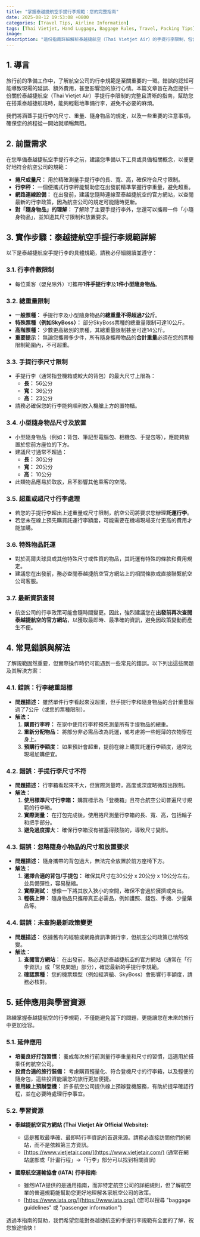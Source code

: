 ```yaml
---
title: "掌握泰越捷航空手提行李規範：您的完整指南"
date: 2025-08-12 19:53:08 +0800
categories: [Travel Tips, Airline Information]
tags: [Thai Vietjet, Hand Luggage, Baggage Rules, Travel, Packing Tips]
image: 
description: "這份指南詳細解析泰越捷航空（Thai Vietjet Air）的手提行李限制，包含重量、尺寸及隨身物品規範，助您避免旅途中的困擾與額外費用。"
---
```


## 1. 導言

旅行前的準備工作中，了解航空公司的行李規範是至關重要的一環。錯誤的認知可能導致現場的延誤、額外費用，甚至影響您的旅行心情。本篇文章旨在為您提供一份關於泰越捷航空（Thai Vietjet Air）手提行李限制的完整且清晰的指南，幫助您在搭乘泰越捷航班時，能夠輕鬆地準備行李，避免不必要的麻煩。

我們將涵蓋手提行李的尺寸、重量、隨身物品的規定，以及一些重要的注意事項，確保您的旅程從一開始就順暢無阻。

## 2. 前置需求

在您準備泰越捷航空手提行李之前，建議您準備以下工具或具備相關概念，以便更好地符合航空公司的規範：

*   **捲尺或量尺：** 用於精確測量手提行李的長、寬、高，確保符合尺寸限制。
*   **行李秤：** 一個便攜式行李秤能幫助您在出發前精準掌握行李重量，避免超重。
*   **網路連線設備：** 在出發前，建議您隨時連線至泰越捷航空的官方網站，以查閱最新的行李政策，因為航空公司的規定可能隨時更新。
*   **對「隨身物品」的理解：** 了解除了主要手提行李外，您還可以攜帶一件「小隨身物品」，並知道其尺寸限制和放置要求。

## 3. 實作步驟：泰越捷航空手提行李規範詳解

以下是泰越捷航空手提行李的具體規範，請務必仔細閱讀並遵守：

### 3.1. 行李件數限制

*   每位乘客（嬰兒除外）可攜帶**1件手提行李**及**1件小型隨身物品**。

### 3.2. 總重量限制

*   **一般票種：** 手提行李及小型隨身物品的**總重量不得超過7公斤**。
*   **特殊票種（例如SkyBoss）：** 部分SkyBoss票種的總重量限制可達10公斤。
*   **高階票種：** 少數更高級別的票種，其總重量限制甚至可達14公斤。
*   **重要提示：** 無論您攜帶多少件，所有隨身攜帶物品的**合計重量**必須在您的票種限制範圍內，不可超重。

### 3.3. 手提行李尺寸限制

*   手提行李（通常指登機箱或較大的背包）的最大尺寸上限為：
    *   **長：** 56公分
    *   **寬：** 36公分
    *   **高：** 23公分
*   請務必確保您的行李能夠順利放入機艙上方的置物櫃。

### 3.4. 小型隨身物品尺寸及放置

*   小型隨身物品（例如：背包、筆記型電腦包、相機包、手提包等），應能夠放置於您前方座位的下方。
*   建議尺寸通常不超過：
    *   **長：** 30公分
    *   **寬：** 20公分
    *   **高：** 10公分
*   此類物品應易於取放，且不影響其他乘客的空間。

### 3.5. 超重或超尺寸行李處理

*   若您的手提行李超出上述重量或尺寸限制，航空公司將要求您辦理**託運行李**。
*   若您未在線上預先購買託運行李額度，可能需要在機場現場支付更高的費用才能加購。

### 3.6. 特殊物品託運

*   對於高爾夫球具或其他特殊尺寸或性質的物品，其託運有特殊的條款和費用規定。
*   建議您在出發前，務必查閱泰越捷航空官方網站上的相關條款或直接聯繫航空公司客服。

### 3.7. 最新資訊查閱

*   航空公司的行李政策可能會隨時間變更。因此，強烈建議您在**出發前再次查閱泰越捷航空的官方網站**，以獲取最即時、最準確的資訊，避免因政策變動而產生不便。

## 4. 常見錯誤與解法

了解規範固然重要，但實際操作時仍可能遇到一些常見的錯誤。以下列出這些問題及其解決方案：

### 4.1. 錯誤：行李總重超標

*   **問題描述：** 雖然單件行李看起來沒超重，但手提行李和隨身物品的合計重量超過了7公斤（或您的票種限制）。
*   **解法：**
    1.  **購買行李秤：** 在家中使用行李秤預先測量所有手提物品的總重。
    2.  **重新分配物品：** 將部分非必需品改為託運，或考慮將一些輕薄的衣物穿在身上。
    3.  **預購行李額度：** 如果預計會超重，提前在線上購買託運行李額度，通常比現場加購便宜。

### 4.2. 錯誤：手提行李尺寸不符

*   **問題描述：** 行李箱看起來不大，但實際測量時，高度或深度略微超出限制。
*   **解法：**
    1.  **使用標準尺寸行李箱：** 購買標示為「登機箱」且符合航空公司普遍尺寸規範的行李箱。
    2.  **實際測量：** 在打包完成後，使用捲尺測量行李箱的長、寬、高，包括輪子和把手部分。
    3.  **避免過度撐大：** 確保行李箱沒有被塞得鼓鼓的，導致尺寸變形。

### 4.3. 錯誤：忽略隨身小物品的尺寸和放置要求

*   **問題描述：** 隨身攜帶的背包過大，無法完全放置於前方座椅下方。
*   **解法：**
    1.  **選擇合適的背包/手提包：** 確保其尺寸在30公分 x 20公分 x 10公分左右，並具備彈性，容易壓縮。
    2.  **實際測試：** 想像一下將其放入狹小的空間，確保不會過於擁擠或突出。
    3.  **輕裝上陣：** 隨身物品只攜帶真正必需品，例如護照、錢包、手機、少量藥品等。

### 4.4. 錯誤：未查詢最新政策變更

*   **問題描述：** 依據舊有的經驗或網路資訊準備行李，但航空公司政策已悄然改變。
*   **解法：**
    1.  **查閱官方網站：** 在出發前，務必造訪泰越捷航空的官方網站（通常在「行李資訊」或「常見問題」部分），確認最新的手提行李規範。
    2.  **確認票種：** 您的機票類型（例如經濟艙、SkyBoss）會影響行李額度，請務必核對。

## 5. 延伸應用與學習資源

熟練掌握泰越捷航空的行李規範，不僅能避免當下的問題，更能讓您在未來的旅行中更加從容。

### 5.1. 延伸應用

*   **培養良好打包習慣：** 養成每次旅行前測量行李重量和尺寸的習慣，這適用於搭乘任何航空公司。
*   **投資合適的旅行裝備：** 考慮購買輕量化、符合登機尺寸的行李箱，以及輕便的隨身包，這些投資能讓您的旅行更加便捷。
*   **善用線上預辦登機：** 許多航空公司提供線上預辦登機服務，有助於提早確認行程，並在必要時處理行李事宜。

### 5.2. 學習資源

*   **泰越捷航空官方網站 (Thai Vietjet Air Official Website):**
    *   這是獲取最準確、最即時行李資訊的首選來源。請務必直接訪問他們的網站，而不是依賴第三方資訊。
    *   [https://www.vietjetair.com/](https://www.vietjetair.com/) (通常在網站底部或「計畫行程」->「行李」部分可以找到相關資訊)

*   **國際航空運輸協會 (IATA) 行李指南:**
    *   雖然IATA提供的是通用指南，而非特定航空公司的詳細規則，但了解航空業的普遍規範能幫助您更好地理解各家航空公司的政策。
    *   [https://www.iata.org/](https://www.iata.org/) (您可以搜尋 "baggage guidelines" 或 "passenger information")

透過本指南的幫助，我們希望您能對泰越捷航空的手提行李規範有全面的了解，祝您旅途愉快！